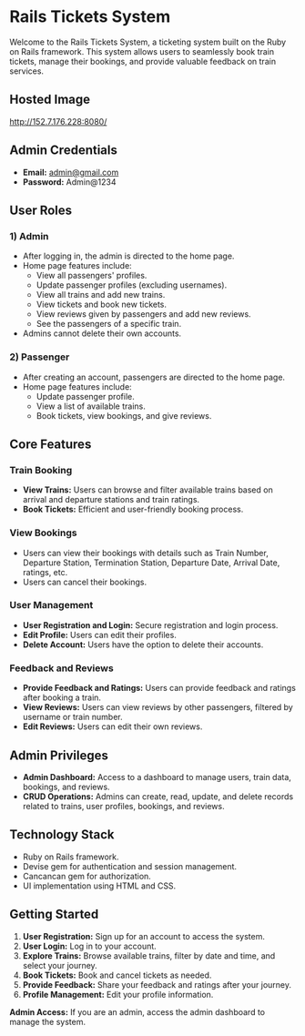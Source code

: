 # Rails Tickets System

Welcome to the Rails Tickets System, a ticketing system built on the Ruby on Rails framework. This system allows users to seamlessly book train tickets, manage their bookings, and provide valuable feedback on train services.

## Hosted Image
http://152.7.176.228:8080/

## Admin Credentials
- **Email:** admin@gmail.com
- **Password:** Admin@1234

## User Roles

### 1) Admin
- After logging in, the admin is directed to the home page.
- Home page features include:
  - View all passengers' profiles.
  - Update passenger profiles (excluding usernames).
  - View all trains and add new trains.
  - View tickets and book new tickets.
  - View reviews given by passengers and add new reviews.
  - See the passengers of a specific train.
- Admins cannot delete their own accounts.

### 2) Passenger
- After creating an account, passengers are directed to the home page.
- Home page features include:
  - Update passenger profile.
  - View a list of available trains.
  - Book tickets, view bookings, and give reviews.

## Core Features

### Train Booking
- **View Trains:** Users can browse and filter available trains based on arrival and departure stations and train ratings.
- **Book Tickets:** Efficient and user-friendly booking process.

### View Bookings
- Users can view their bookings with details such as Train Number, Departure Station, Termination Station, Departure Date, Arrival Date, ratings, etc.
- Users can cancel their bookings.

### User Management
- **User Registration and Login:** Secure registration and login process.
- **Edit Profile:** Users can edit their profiles.
- **Delete Account:** Users have the option to delete their accounts.

### Feedback and Reviews
- **Provide Feedback and Ratings:** Users can provide feedback and ratings after booking a train.
- **View Reviews:** Users can view reviews by other passengers, filtered by username or train number.
- **Edit Reviews:** Users can edit their own reviews.

## Admin Privileges
- **Admin Dashboard:** Access to a dashboard to manage users, train data, bookings, and reviews.
- **CRUD Operations:** Admins can create, read, update, and delete records related to trains, user profiles, bookings, and reviews.

## Technology Stack
- Ruby on Rails framework.
- Devise gem for authentication and session management.
- Cancancan gem for authorization.
- UI implementation using HTML and CSS.

## Getting Started
1. **User Registration:** Sign up for an account to access the system.
2. **User Login:** Log in to your account.
3. **Explore Trains:** Browse available trains, filter by date and time, and select your journey.
4. **Book Tickets:** Book and cancel tickets as needed.
5. **Provide Feedback:** Share your feedback and ratings after your journey.
6. **Profile Management:** Edit your profile information.

**Admin Access:** If you are an admin, access the admin dashboard to manage the system.

